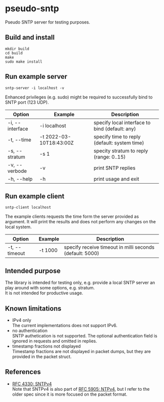 # pseudo-sntp

Pseudo SNTP server for testing purposes.

## Build and install

````
mkdir build
cd build
make
sudo make install
````

## Run example server

````
sntp-server -i localhost -v
````

Enhanced privileges (e.g. sudo) might be required to successfully bind to SNTP port (123 UDP).

| Option          | Example                 | Description |
| --------------- | ----------------------- | ----------- |
| -i, --interface | -i localhost            | specify local interface to bind (default: any) |
| -t, --time      | -t 2022-03-10T18:43:00Z | specify time to reply (default: system time) |
| -s, --stratum   | -s 1                    | specity stratum to reply (range: 0..15) |
| -v, --verbode   | -v                      | print SNTP replies |
| -h, --help      | -h                      | print usage and exit |

## Run example client

````
sntp-client localhost
````

The example clients requests the time form the server provided as argument. It will print the results and does not perform any changes on the local system.

| Option        | Example | Description |
| ------------- | ------- | ----------- |
| -t, --timeout | -t 1000 | specify receive timeout in milli seconds (default: 5000) |

## Intended purpose

The library is intended for testing only, e.g. provide a local SNTP server an play around with some options, e.g. stratum.  
It is not intended for productive usage.

## Known limitations

- IPv4 only  
  The current implementations does not support IPv6.
- no authentication  
  SNTP authetication is not supported. The optional authentication field is ignored in requests and omitted in replies.
- timestamp fractions not displayed  
  Timestamp fractions are not displayed in packet dumps, but they are provided in the packet struct.

## References

- [RFC 4330: SNTPv4](https://datatracker.ietf.org/doc/html/rfc4330)  
  Note that SNTPv4 is also part of [RFC 5905: NTPv4](https://datatracker.ietf.org/doc/html/rfc5905), but I refer to the older spec since it is more focused on the packet format.